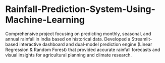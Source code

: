 # Rainfall-Prediction-System-Using-Machine-Learning
Comprehensive project focusing on predicting monthly, seasonal, and annual rainfall in India based on historical data. Developed a Streamlit-based interactive dashboard and dual-model prediction engine (Linear Regression &amp; Random Forest) that provided accurate rainfall forecasts and visual insights for agricultural planning and climate research.
